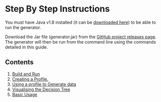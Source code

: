 # Step By Step Instructions

You must have Java v1.8 installed (it can be [downloaded here](https://www.java.com/en/download/manual.jsp)) to be able 
to run the generator. 

Download the Jar file (generator.jar) from the [GitHub project releases page](https://github.com/ScottLogic/data-engineering-generator/releases/).
The generator will then be run from the command line using the commands detailed in this guide.

## Contents

1. [Build and Run](BuildAndRun.md)
1. [ Creating a Profile. ](CreatingAProfile.md)
1. [Using a profile to Generate data](GeneratingData.md)
1. [Visualising the Decision Tree](Visualise.md)
1. [Basic Usage](BasicUsage.md)